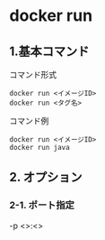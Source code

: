 # docker run

## 1.基本コマンド

コマンド形式

```
docker run <イメージID>
docker run <タグ名>
```

コマンド例

```
docker run <イメージID>
docker run java
```

## 2. オプション

### 2-1. ポート指定

-p <>:<>